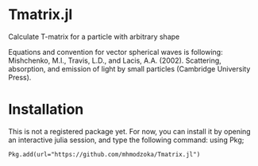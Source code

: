 # Tmatrix.jl
Calculate T-matrix for a particle with arbitrary shape

Equations and convention for vector spherical waves is following: Mishchenko, M.I., Travis, L.D., and Lacis, A.A. (2002). Scattering, absorption, and emission of light by small particles (Cambridge University Press).

# Installation
This is not a registered package yet. For now, you can install it by opening an interactive julia session, and type the following command: using Pkg; 

`Pkg.add(url="https://github.com/mhmodzoka/Tmatrix.jl")`


